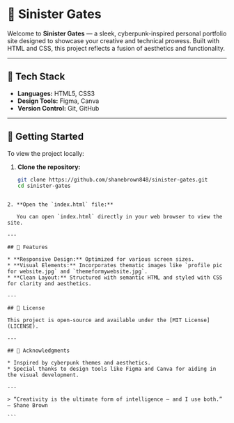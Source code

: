 # 🎸 Sinister Gates

Welcome to **Sinister Gates** — a sleek, cyberpunk-inspired personal portfolio site designed to showcase your creative and technical prowess. Built with HTML and CSS, this project reflects a fusion of aesthetics and functionality.

---

## 🧰 Tech Stack

- **Languages:** HTML5, CSS3
- **Design Tools:** Figma, Canva
- **Version Control:** Git, GitHub

---

## 🚀 Getting Started

To view the project locally:

1. **Clone the repository:**

   ```bash
   git clone https://github.com/shanebrown848/sinister-gates.git
   cd sinister-gates
````

2. **Open the `index.html` file:**

   You can open `index.html` directly in your web browser to view the site.

---

## 🎨 Features

* **Responsive Design:** Optimized for various screen sizes.
* **Visual Elements:** Incorporates thematic images like `profile pic for website.jpg` and `themeformywebsite.jpg`.
* **Clean Layout:** Structured with semantic HTML and styled with CSS for clarity and aesthetics.

---

## 📄 License

This project is open-source and available under the [MIT License](LICENSE).

---

## 🙌 Acknowledgments

* Inspired by cyberpunk themes and aesthetics.
* Special thanks to design tools like Figma and Canva for aiding in the visual development.

---

> “Creativity is the ultimate form of intelligence – and I use both.” – Shane Brown

```
